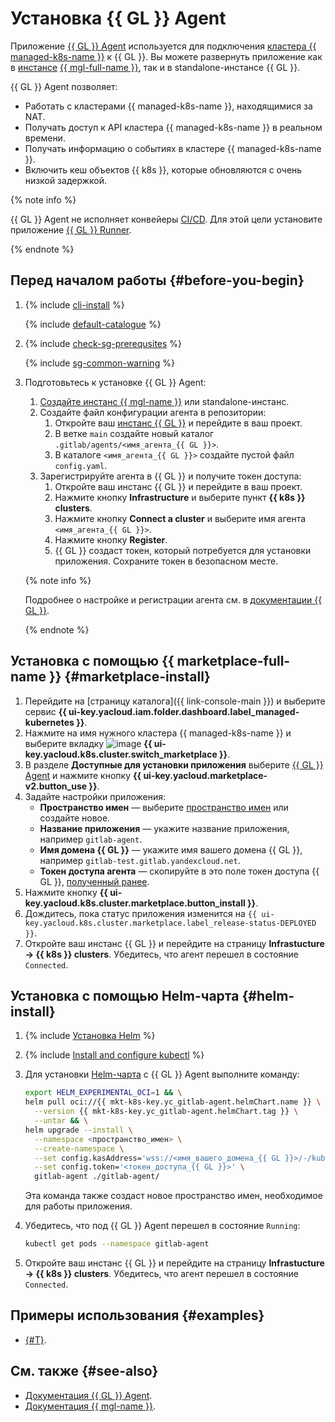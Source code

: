 # Установка {{ GL }} Agent


Приложение [{{ GL }} Agent](/marketplace/products/yc/gitlab-agent) используется для подключения [кластера {{ managed-k8s-name }}](../../concepts/index.md#kubernetes-cluster) к {{ GL }}. Вы можете развернуть приложение как в [инстансе](../../../managed-gitlab/concepts/index.md#instance) [{{ mgl-full-name }}](../../../managed-gitlab/), так и в standalone-инстансе {{ GL }}.

{{ GL }} Agent позволяет:
* Работать с кластерами {{ managed-k8s-name }}, находящимися за NAT.
* Получать доступ к API кластера {{ managed-k8s-name }} в реальном времени.
* Получать информацию о событиях в кластере {{ managed-k8s-name }}.
* Включить кеш объектов {{ k8s }}, которые обновляются с очень низкой задержкой.

{% note info %}

{{ GL }} Agent не исполняет конвейеры [CI/CD](/blog/posts/2022/10/ci-cd). Для этой цели установите приложение [{{ GL }} Runner](/marketplace/products/yc/gitlab-runner).

{% endnote %}

## Перед началом работы {#before-you-begin}

1. {% include [cli-install](../../../_includes/cli-install.md) %}

    {% include [default-catalogue](../../../_includes/default-catalogue.md) %}

1. {% include [check-sg-prerequsites](../../../_includes/managed-kubernetes/security-groups/check-sg-prerequsites-lvl3.md) %}

    {% include [sg-common-warning](../../../_includes/managed-kubernetes/security-groups/sg-common-warning.md) %}

1. Подготовьтесь к установке {{ GL }} Agent:

    1. [Создайте инстанс {{ mgl-name }}](../../../managed-gitlab/operations/instance/instance-create.md) или standalone-инстанс.
    1. Создайте файл конфигурации агента в репозитории:
       1. Откройте ваш [инстанс {{ GL }}](../../../managed-gitlab/concepts/index.md#instance) и перейдите в ваш проект.
       1. В ветке `main` создайте новый каталог `.gitlab/agents/<имя_агента_{{ GL }}>`.
       1. В каталоге `<имя_агента_{{ GL }}>` создайте пустой файл `config.yaml`.
    1. Зарегистрируйте агента в {{ GL }} и получите токен доступа:
       1. Откройте ваш инстанс {{ GL }} и перейдите в ваш проект.
       1. Нажмите кнопку **Infrastructure** и выберите пункт **{{ k8s }} clusters**.
       1. Нажмите кнопку **Connect a cluster** и выберите имя агента `<имя_агента_{{ GL }}>`.
       1. Нажмите кнопку **Register**.
       1. {{ GL }} создаст токен, который потребуется для установки приложения. Сохраните токен в безопасном месте.

    {% note info %}

    Подробнее о настройке и регистрации агента см. в [документации {{ GL }}](https://docs.gitlab.com/ee/user/clusters/agent/install/).

    {% endnote %}

## Установка с помощью {{ marketplace-full-name }} {#marketplace-install}

1. Перейдите на [страницу каталога]({{ link-console-main }}) и выберите сервис **{{ ui-key.yacloud.iam.folder.dashboard.label_managed-kubernetes }}**.
1. Нажмите на имя нужного кластера {{ managed-k8s-name }} и выберите вкладку ![image](../../../_assets/console-icons/shopping-cart.svg) **{{ ui-key.yacloud.k8s.cluster.switch_marketplace }}**.
1. В разделе **Доступные для установки приложения** выберите [{{ GL }} Agent](/marketplace/products/yc/gitlab-agent) и нажмите кнопку **{{ ui-key.yacloud.marketplace-v2.button_use }}**.
1. Задайте настройки приложения:
   * **Пространство имен** — выберите [пространство имен](../../concepts/index.md#namespace) или создайте новое.
   * **Название приложения** — укажите название приложения, например `gitlab-agent`.
   * **Имя домена {{ GL }}** — укажите имя вашего домена {{ GL }}, например `gitlab-test.gitlab.yandexcloud.net`.
   * **Токен доступа агента** — скопируйте в это поле токен доступа {{ GL }}, [полученный ранее](#before-you-begin).
1. Нажмите кнопку **{{ ui-key.yacloud.k8s.cluster.marketplace.button_install }}**.
1. Дождитесь, пока статус приложения изменится на `{{ ui-key.yacloud.k8s.cluster.marketplace.label_release-status-DEPLOYED }}`.
1. Откройте ваш инстанс {{ GL }} и перейдите на страницу **Infrastucture → {{ k8s }} clusters**. Убедитесь, что агент перешел в состояние `Connected`.

## Установка с помощью Helm-чарта {#helm-install}

1. {% include [Установка Helm](../../../_includes/managed-kubernetes/helm-install.md) %}
1. {% include [Install and configure kubectl](../../../_includes/managed-kubernetes/kubectl-install.md) %}
1. Для установки [Helm-чарта](https://helm.sh/docs/topics/charts/) с {{ GL }} Agent выполните команду:

   ```bash
   export HELM_EXPERIMENTAL_OCI=1 && \
   helm pull oci://{{ mkt-k8s-key.yc_gitlab-agent.helmChart.name }} \
     --version {{ mkt-k8s-key.yc_gitlab-agent.helmChart.tag }} \
     --untar && \
   helm upgrade --install \
     --namespace <пространство_имен> \
     --create-namespace \
     --set config.kasAddress='wss://<имя_вашего_домена_{{ GL }}>/-/kubernetes-agent/' \
     --set config.token='<токен_доступа_{{ GL }}>' \
     gitlab-agent ./gitlab-agent/
   ```

   Эта команда также создаст новое пространство имен, необходимое для работы приложения.
1. Убедитесь, что под {{ GL }} Agent перешел в состояние `Running`:

   ```bash
   kubectl get pods --namespace gitlab-agent
   ```

1. Откройте ваш инстанс {{ GL }} и перейдите на страницу **Infrastucture → {{ k8s }} clusters**. Убедитесь, что агент перешел в состояние `Connected`.

## Примеры использования {#examples}

* [{#T}](../../tutorials/gitlab-containers.md).

## См. также {#see-also}

* [Документация {{ GL }} Agent](https://docs.gitlab.com/ee/user/clusters/agent/).
* [Документация {{ mgl-name }}](../../../managed-gitlab/).
